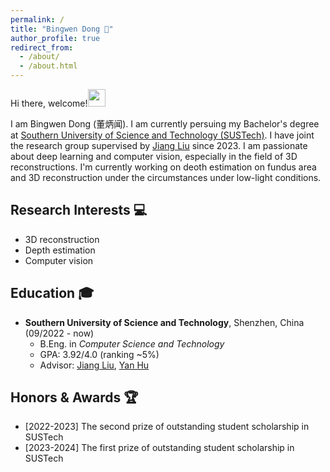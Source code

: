 ```yaml
---
permalink: /
title: "Bingwen Dong 🤗"
author_profile: true
redirect_from: 
  - /about/
  - /about.html
---
```


Hi there, welcome!<img src="https://media.giphy.com/media/hvRJCLFzcasrR4ia7z/giphy.gif" width="28">


I am Bingwen Dong (董炳闻). I am currently persuing my Bachelor's degree at [Southern University of Science and Technology (SUSTech)](www.sustech.edu.cn). I have joint the research group supervised by [Jiang Liu](https://scholar.google.com.hk/citations?user=NHt3fUcAAAAJ) since 2023. I am passionate about deep learning and computer vision, especially in the field of 3D reconstructions. I'm currently working on deoth estimation on fundus area and 3D reconstruction under the circumstances under low-light conditions.

## Research Interests 💻
- 3D reconstruction
- Depth estimation
- Computer vision

## Education 🎓
- **Southern University of Science and Technology**, Shenzhen, China (09/2022 - now)
  - B.Eng. in *Computer Science and Technology*
  - GPA: 3.92/4.0 (ranking ~5%)
  - Advisor: [Jiang Liu](https://scholar.google.com.hk/citations?user=NHt3fUcAAAAJ), [Yan Hu](https://scholar.google.com/citations?user=rYLooucAAAAJ&hl=ja)

## Honors & Awards 🏆

- [2022-2023] The second prize of outstanding student scholarship in SUSTech
- [2023-2024] The first prize of outstanding student scholarship in SUSTech